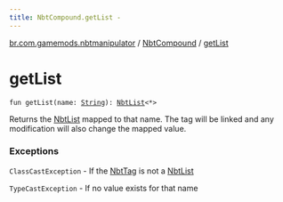 ```yaml
---
title: NbtCompound.getList - 
---
```


[br.com.gamemods.nbtmanipulator](../index.html) / [NbtCompound](index.html) / [getList](./get-list.html)

# getList

`fun getList(name: `[`String`](https://kotlinlang.org/api/latest/jvm/stdlib/kotlin/-string/index.html)`): `[`NbtList`](../-nbt-list/index.html)`<*>`

Returns the [NbtList](../-nbt-list/index.html) mapped to that name. The tag will be linked and any modification will
also change the mapped value.

### Exceptions

`ClassCastException` - If the [NbtTag](../-nbt-tag.html) is not a [NbtList](../-nbt-list/index.html)

`TypeCastException` - If no value exists for that name